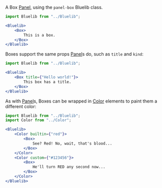 A Box [Panel](#panel), using the `panel-box` Bluelib class.

```jsx
import Bluelib from "../Bluelib";

<Bluelib>
    <Box>
        This is a box.
    </Box>
</Bluelib>
```

Boxes support the same props [Panel](#panel)s do, such as `title` and `kind`:

```jsx
import Bluelib from "../Bluelib";

<Bluelib>
    <Box title={"Hello world!"}>
        This box has a title.
    </Box>
</Bluelib>
```

As with [Panel](#panel)s, Boxes can be wrapped in [Color](#color) elements to paint them a different color:

```jsx
import Bluelib from "../Bluelib";
import Color from "../Color";

<Bluelib>
    <Color builtin={"red"}>
        <Box>
            See? Red! No, wait, that's blood...
        </Box>
    </Color>
    <Color custom={"#123456"}>
        <Box>
            He'll turn RED any second now...
        </Box>
    </Color>
</Bluelib>
```
